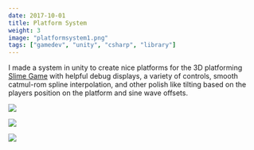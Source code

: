 ```yaml
---
date: 2017-10-01
title: Platform System
weight: 3
image: "platformsystem1.png"
tags: ["gamedev", "unity", "csharp", "library"]
---
```


I made a system in unity to create nice platforms for the 3D platforming [Slime Game](/games/slime-game) with helpful debug displays, a variety of controls, smooth catmul-rom spline interpolation, and other polish like tilting based on the players position on the platform and sine wave offsets.

<!--more-->

![](../platformsystem2.png)

![](../platformsystem3.png)

![](../platformsystem4.png)
